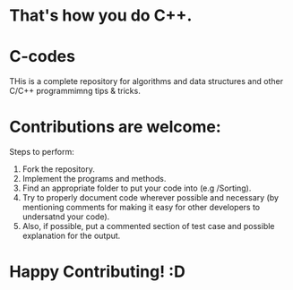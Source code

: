 # That's how you do C++.

# C-codes

THis is a complete  repository for algorithms and data structures and other C/C++ programmimng tips & tricks.

# Contributions are welcome:

Steps to perform:
1. Fork the repository.
2. Implement the programs and methods.
3. Find an appropriate folder to put your code into (e.g /Sorting).
4. Try to properly document code wherever possible and necessary (by mentioning comments for making it easy for other developers to undersatnd your code).
5. Also, if possible, put a commented section of test case and possible explanation for the output.

# Happy Contributing! :D
